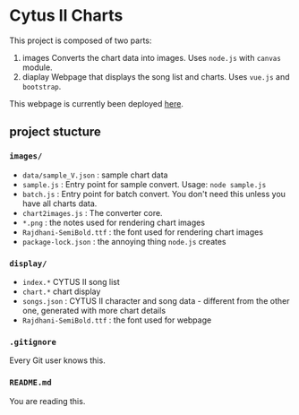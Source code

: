# Cytus II Charts

This project is composed of two parts:

1. images
	Converts the chart data into images. Uses `node.js` with `canvas` module.
2. diaplay
	Webpage that displays the song list and charts. Uses `vue.js` and `bootstrap`.

This webpage is currently been deployed [here](http://linux1.csie.ntu.edu.tw:2501/index.html).

## project stucture

### `images/`

* `data/sample_V.json` : sample chart data
* `sample.js` : Entry point for sample convert. Usage: `node sample.js`
* `batch.js` : Entry point for batch convert. You don't need this unless you have all charts data.
* `chart2images.js` : The converter core.
* `*.png` : the notes used for rendering chart images
* `Rajdhani-SemiBold.ttf` : the font used for rendering chart images
* `package-lock.json` : the annoying thing `node.js` creates

### `display/`

* `index.*` CYTUS II song list
* `chart.*` chart display
* `songs.json` : CYTUS II character and song data - different from the other one, generated with more chart details
* `Rajdhani-SemiBold.ttf` : the font used for webpage

### `.gitignore`

Every Git user knows this.

### `README.md`

You are reading this.